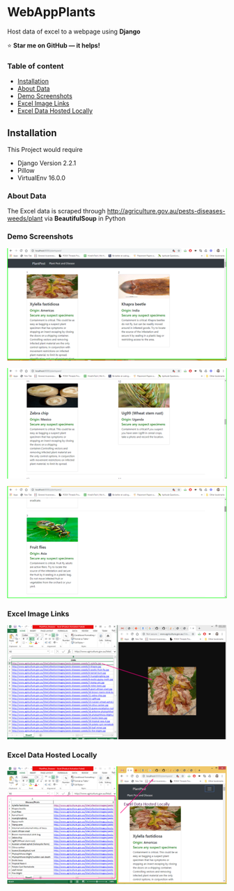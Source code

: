 # WebAppPlants
Host data of excel to a webpage using **Django**

:star: **Star me on GitHub — it helps!**

### Table of content
- [Installation](#installation)
- [About Data](#About-Data)
- [Demo Screenshots](#Demo-Screenshots)
- [Excel Image Links](#Excel-Image-Links)
- [Excel Data Hosted Locally](#Excel-Data-Hosted-Locally)



## Installation

This Project would require 
   - Django Version 2.2.1
   - Pillow 
   - VirtualEnv 16.0.0

### About Data

The Excel data is scraped through http://agriculture.gov.au/pests-diseases-weeds/plant
via **BeautifulSoup** in Python

### Demo Screenshots

![image](Images/webimage.png)

![image](Images/webimage2.png)

![image](Images/webimage3.png)

### Excel Image Links

![image](Images/webimage4.png)

### Excel Data Hosted Locally

![image](Images/webimage5.png)
